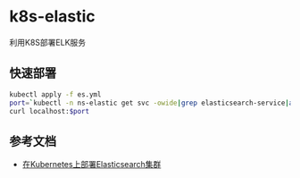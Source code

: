 # k8s-elastic
利用K8S部署ELK服务

## 快速部署

```bash
kubectl apply -f es.yml
port=`kubectl -n ns-elastic get svc -owide|grep elasticsearch-service|awk '{print $5}'|awk -F : '{print $2}'|awk -F / '{print $1}'`
curl localhost:$port
```
## 参考文档

- [在Kubernetes上部署Elasticsearch集群](https://blog.csdn.net/chenleiking/article/details/79453460)
